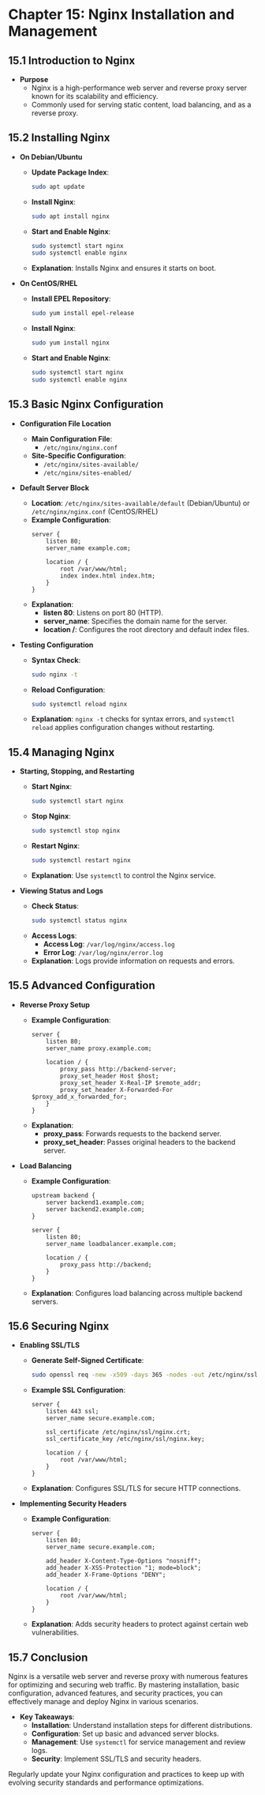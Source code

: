 # Chapter 15: Nginx Installation and Management

## 15.1 Introduction to Nginx
- **Purpose**
  - Nginx is a high-performance web server and reverse proxy server known for its scalability and efficiency.
  - Commonly used for serving static content, load balancing, and as a reverse proxy.

## 15.2 Installing Nginx
- **On Debian/Ubuntu**
  - **Update Package Index**:
    ```bash
    sudo apt update
    ```
  - **Install Nginx**:
    ```bash
    sudo apt install nginx
    ```
  - **Start and Enable Nginx**:
    ```bash
    sudo systemctl start nginx
    sudo systemctl enable nginx
    ```
  - **Explanation**: Installs Nginx and ensures it starts on boot.

- **On CentOS/RHEL**
  - **Install EPEL Repository**:
    ```bash
    sudo yum install epel-release
    ```
  - **Install Nginx**:
    ```bash
    sudo yum install nginx
    ```
  - **Start and Enable Nginx**:
    ```bash
    sudo systemctl start nginx
    sudo systemctl enable nginx
    ```

## 15.3 Basic Nginx Configuration
- **Configuration File Location**
  - **Main Configuration File**:
    - `/etc/nginx/nginx.conf`
  - **Site-Specific Configuration**:
    - `/etc/nginx/sites-available/`
    - `/etc/nginx/sites-enabled/`
  
- **Default Server Block**
  - **Location**: `/etc/nginx/sites-available/default` (Debian/Ubuntu) or `/etc/nginx/nginx.conf` (CentOS/RHEL)
  - **Example Configuration**:
    ```nginx
    server {
        listen 80;
        server_name example.com;
        
        location / {
            root /var/www/html;
            index index.html index.htm;
        }
    }
    ```
  - **Explanation**:
    - **listen 80**: Listens on port 80 (HTTP).
    - **server_name**: Specifies the domain name for the server.
    - **location /**: Configures the root directory and default index files.

- **Testing Configuration**
  - **Syntax Check**:
    ```bash
    sudo nginx -t
    ```
  - **Reload Configuration**:
    ```bash
    sudo systemctl reload nginx
    ```
  - **Explanation**: `nginx -t` checks for syntax errors, and `systemctl reload` applies configuration changes without restarting.

## 15.4 Managing Nginx
- **Starting, Stopping, and Restarting**
  - **Start Nginx**:
    ```bash
    sudo systemctl start nginx
    ```
  - **Stop Nginx**:
    ```bash
    sudo systemctl stop nginx
    ```
  - **Restart Nginx**:
    ```bash
    sudo systemctl restart nginx
    ```
  - **Explanation**: Use `systemctl` to control the Nginx service.

- **Viewing Status and Logs**
  - **Check Status**:
    ```bash
    sudo systemctl status nginx
    ```
  - **Access Logs**:
    - **Access Log**: `/var/log/nginx/access.log`
    - **Error Log**: `/var/log/nginx/error.log`
  - **Explanation**: Logs provide information on requests and errors.

## 15.5 Advanced Configuration
- **Reverse Proxy Setup**
  - **Example Configuration**:
    ```nginx
    server {
        listen 80;
        server_name proxy.example.com;
        
        location / {
            proxy_pass http://backend-server;
            proxy_set_header Host $host;
            proxy_set_header X-Real-IP $remote_addr;
            proxy_set_header X-Forwarded-For $proxy_add_x_forwarded_for;
        }
    }
    ```
  - **Explanation**:
    - **proxy_pass**: Forwards requests to the backend server.
    - **proxy_set_header**: Passes original headers to the backend server.

- **Load Balancing**
  - **Example Configuration**:
    ```nginx
    upstream backend {
        server backend1.example.com;
        server backend2.example.com;
    }
    
    server {
        listen 80;
        server_name loadbalancer.example.com;
        
        location / {
            proxy_pass http://backend;
        }
    }
    ```
  - **Explanation**: Configures load balancing across multiple backend servers.

## 15.6 Securing Nginx
- **Enabling SSL/TLS**
  - **Generate Self-Signed Certificate**:
    ```bash
    sudo openssl req -new -x509 -days 365 -nodes -out /etc/nginx/ssl/nginx.crt -keyout /etc/nginx/ssl/nginx.key
    ```
  - **Example SSL Configuration**:
    ```nginx
    server {
        listen 443 ssl;
        server_name secure.example.com;
        
        ssl_certificate /etc/nginx/ssl/nginx.crt;
        ssl_certificate_key /etc/nginx/ssl/nginx.key;
        
        location / {
            root /var/www/html;
        }
    }
    ```
  - **Explanation**: Configures SSL/TLS for secure HTTP connections.

- **Implementing Security Headers**
  - **Example Configuration**:
    ```nginx
    server {
        listen 80;
        server_name secure.example.com;
        
        add_header X-Content-Type-Options "nosniff";
        add_header X-XSS-Protection "1; mode=block";
        add_header X-Frame-Options "DENY";
        
        location / {
            root /var/www/html;
        }
    }
    ```
  - **Explanation**: Adds security headers to protect against certain web vulnerabilities.

## 15.7 Conclusion
Nginx is a versatile web server and reverse proxy with numerous features for optimizing and securing web traffic. By mastering installation, basic configuration, advanced features, and security practices, you can effectively manage and deploy Nginx in various scenarios.

- **Key Takeaways**:
  - **Installation**: Understand installation steps for different distributions.
  - **Configuration**: Set up basic and advanced server blocks.
  - **Management**: Use `systemctl` for service management and review logs.
  - **Security**: Implement SSL/TLS and security headers.

Regularly update your Nginx configuration and practices to keep up with evolving security standards and performance optimizations.

